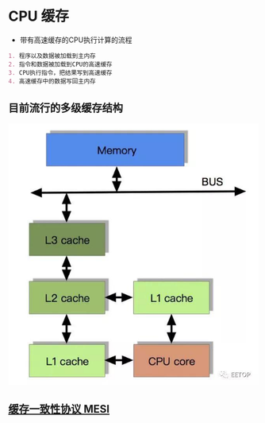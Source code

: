 # CPU 缓存



* 带有高速缓存的CPU执行计算的流程
```md
1. 程序以及数据被加载到主内存
2. 指令和数据被加载到CPU的高速缓存
3. CPU执行指令，把结果写到高速缓存
4. 高速缓存中的数据写回主内存
```
## 目前流行的多级缓存结构
![](../_pic/CPU_Cache_Arch.jpeg)

## [缓存一致性协议 MESI](MESI.md)
